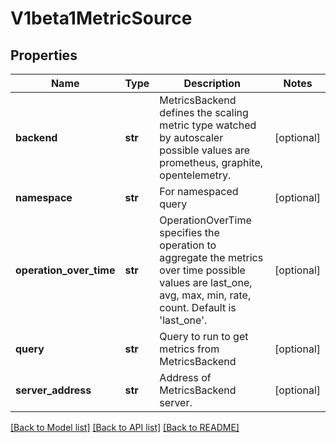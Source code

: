 # V1beta1MetricSource

## Properties
Name | Type | Description | Notes
------------ | ------------- | ------------- | -------------
**backend** | **str** | MetricsBackend defines the scaling metric type watched by autoscaler possible values are prometheus, graphite, opentelemetry. | [optional] 
**namespace** | **str** | For namespaced query | [optional] 
**operation_over_time** | **str** | OperationOverTime specifies the operation to aggregate the metrics over time possible values are last_one, avg, max, min, rate, count. Default is &#39;last_one&#39;. | [optional] 
**query** | **str** | Query to run to get metrics from MetricsBackend | [optional] 
**server_address** | **str** | Address of MetricsBackend server. | [optional] 

[[Back to Model list]](../README.md#documentation-for-models) [[Back to API list]](../README.md#documentation-for-api-endpoints) [[Back to README]](../README.md)


